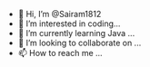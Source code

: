 - 👋 Hi, I’m @Sairam1812
- 👀 I’m interested in coding...
- 🌱 I’m currently learning Java ...
- 💞️ I’m looking to collaborate on ...
- 📫 How to reach me ...

<!---
Sairam1812/Sairam1812 is a ✨ special ✨ repository because its `README.md` (this file) appears on your GitHub profile.
You can click the Preview link to take a look at your changes.
--->
